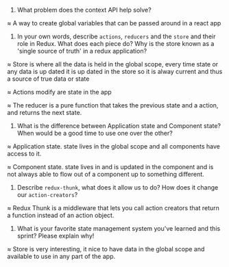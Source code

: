 1. What problem does the context API help solve?

≈ A way to create global variables that can be passed around in a react app

1. In your own words, describe `actions`, `reducers` and the `store` and their role in Redux. What does each piece do? Why is the store known as a 'single source of truth' in a redux application?

≈ Store is where all the data is held in the global scope, every time state or any data is up dated it is up dated in the store so it is alway current and thus a source of true data or state

≈ Actions modify are state in the app

≈ The reducer is a pure function that takes the previous state and a action, and returns the next state.

1. What is the difference between Application state and Component state? When would be a good time to use one over the other?

≈ Application state. state lives in the global scope and all components have access to it.

≈ Component state. state lives in and is updated in the component and is not always able to flow out of a component up to something different.

1. Describe `redux-thunk`, what does it allow us to do? How does it change our `action-creators`?

≈ Redux Thunk is a middleware that lets you call action creators that return a function instead of an action object.

1. What is your favorite state management system you've learned and this sprint? Please explain why!

≈ Store is very interesting, it nice to have data in the global scope and available to use in any part of the app.
